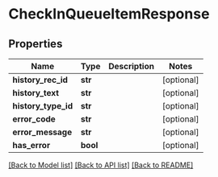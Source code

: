 # CheckInQueueItemResponse

## Properties
Name | Type | Description | Notes
------------ | ------------- | ------------- | -------------
**history_rec_id** | **str** |  | [optional] 
**history_text** | **str** |  | [optional] 
**history_type_id** | **str** |  | [optional] 
**error_code** | **str** |  | [optional] 
**error_message** | **str** |  | [optional] 
**has_error** | **bool** |  | [optional] 

[[Back to Model list]](../README.md#documentation-for-models) [[Back to API list]](../README.md#documentation-for-api-endpoints) [[Back to README]](../README.md)


